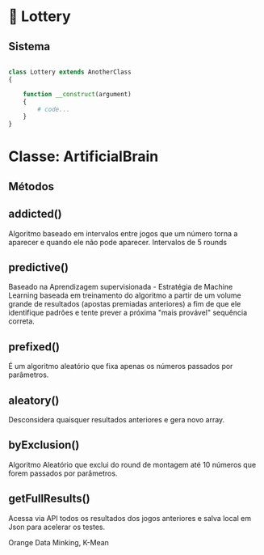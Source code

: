# :game_die: Lottery

## Sistema
```php

class Lottery extends AnotherClass
{

    function __construct(argument)
    {
        # code...
    }
}
```

# Classe: ArtificialBrain
## Métodos

## addicted()
Algoritmo baseado em intervalos entre jogos que um número torna a aparecer e quando ele não pode aparecer. Intervalos de 5 rounds

## predictive()
Baseado na Aprendizagem supervisionada - Estratégia de Machine Learning baseada em treinamento do algoritmo a partir de um volume grande de resultados (apostas premiadas anteriores) a fim de que ele identifique padrões e tente prever a próxima "mais provável" sequência correta.

## prefixed()
É um algoritmo aleatório que fixa apenas os números passados por parâmetros.

## aleatory()
Desconsidera quaisquer resultados anteriores e gera novo array.

## byExclusion()
Algoritmo Aleatório que exclui do round de montagem até 10 números que forem passados por parâmetros.

## getFullResults()
Acessa via API todos os resultados dos jogos anteriores e salva local em Json para acelerar os testes.

Orange Data Minking,  K-Mean
